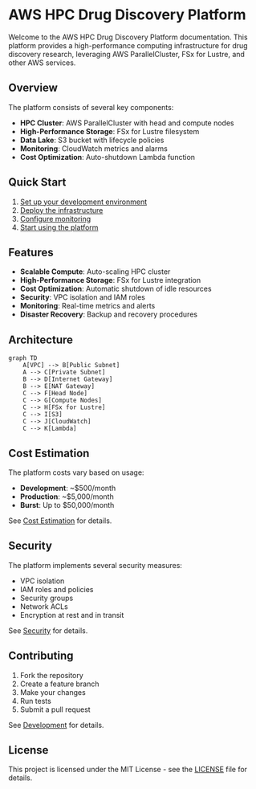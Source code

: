 # AWS HPC Drug Discovery Platform

Welcome to the AWS HPC Drug Discovery Platform documentation. This platform provides a high-performance computing infrastructure for drug discovery research, leveraging AWS ParallelCluster, FSx for Lustre, and other AWS services.

## Overview

The platform consists of several key components:

- **HPC Cluster**: AWS ParallelCluster with head and compute nodes
- **High-Performance Storage**: FSx for Lustre filesystem
- **Data Lake**: S3 bucket with lifecycle policies
- **Monitoring**: CloudWatch metrics and alarms
- **Cost Optimization**: Auto-shutdown Lambda function

## Quick Start

1. [Set up your development environment](development/setup.md)
2. [Deploy the infrastructure](infrastructure/deployment.md)
3. [Configure monitoring](infrastructure/monitoring.md)
4. [Start using the platform](development/setup.md#usage)

## Features

- **Scalable Compute**: Auto-scaling HPC cluster
- **High-Performance Storage**: FSx for Lustre integration
- **Cost Optimization**: Automatic shutdown of idle resources
- **Security**: VPC isolation and IAM roles
- **Monitoring**: Real-time metrics and alerts
- **Disaster Recovery**: Backup and recovery procedures

## Architecture

```mermaid
graph TD
    A[VPC] --> B[Public Subnet]
    A --> C[Private Subnet]
    B --> D[Internet Gateway]
    B --> E[NAT Gateway]
    C --> F[Head Node]
    C --> G[Compute Nodes]
    C --> H[FSx for Lustre]
    C --> I[S3]
    C --> J[CloudWatch]
    C --> K[Lambda]
```

## Cost Estimation

The platform costs vary based on usage:

- **Development**: ~$500/month
- **Production**: ~$5,000/month
- **Burst**: Up to $50,000/month

See [Cost Estimation](infrastructure/cost_estimation.md) for details.

## Security

The platform implements several security measures:

- VPC isolation
- IAM roles and policies
- Security groups
- Network ACLs
- Encryption at rest and in transit

See [Security](infrastructure/security.md) for details.

## Contributing

1. Fork the repository
2. Create a feature branch
3. Make your changes
4. Run tests
5. Submit a pull request

See [Development](development/setup.md) for details.

## License

This project is licensed under the MIT License - see the [LICENSE](LICENSE) file for details. 